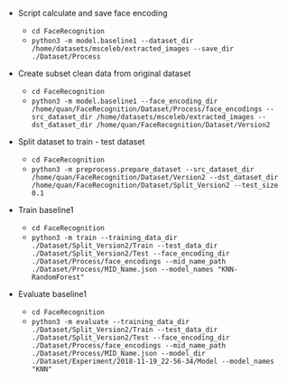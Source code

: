 * Script calculate and save face encoding
	* ``cd FaceRecognition``
	* ``python3 -m model.baseline1 --dataset_dir /home/datasets/msceleb/extracted_images --save_dir ./Dataset/Process``
* Create subset clean data from original dataset
	* ``cd FaceRecognition``
	* ``python3 -m model.baseline1 --face_encoding_dir /home/quan/FaceRecognition/Dataset/Process/face_encodings --src_dataset_dir /home/datasets/msceleb/extracted_images --dst_dataset_dir /home/quan/FaceRecognition/Dataset/Version2``
	
* Split dataset to train - test dataset
	* ``cd FaceRecognition``
	* ``python3 -m preprocess.prepare_dataset --src_dataset_dir /home/quan/FaceRecognition/Dataset/Version2 --dst_dataset_dir /home/quan/FaceRecognition/Dataset/Split_Version2 --test_size 0.1``
	
* Train baseline1
	* ``cd FaceRecognition``
	* ``python3 -m train --training_data_dir ./Dataset/Split_Version2/Train --test_data_dir ./Dataset/Split_Version2/Test --face_encoding_dir ./Dataset/Process/face_encodings --mid_name_path ./Dataset/Process/MID_Name.json --model_names "KNN-RandomForest"``
	
* Evaluate baseline1
	* ``cd FaceRecognition``
	* ``python3 -m evaluate --training_data_dir ./Dataset/Split_Version2/Train --test_data_dir ./Dataset/Split_Version2/Test --face_encoding_dir ./Dataset/Process/face_encodings --mid_name_path ./Dataset/Process/MID_Name.json --model_dir ./Dataset/Experiment/2018-11-19_22-56-34/Model --model_names "KNN"``
